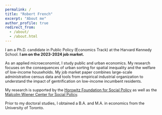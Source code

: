```yaml
---
permalink: /
title: "Robert French"
excerpt: "About me"
author_profile: true
redirect_from: 
  - /about/
  - /about.html
---
```


<span style ="font-size:.9em;"> I am a Ph.D. candidate in Public Policy (Economics Track) at the Harvard Kennedy School. **I am on the 2023-2024 job market.**  </span>   

<span style ="font-size:.9em;"> As an applied microeconomist, I study public and urban economics. My research focuses on the consequences of urban sorting for spatial inequality and the welfare of low-income households. My job market paper combines large-scale administrative census data and tools from empirical industrial organization to understand the impact of gentrification on low-income incumbent residents.  </span>   

<span style ="font-size:.9em;"> My research is supported by the [Horowitz Foundation for Social Policy](https://www.horowitz-foundation.org/) as well as the [Malcolm Wiener Center for Social Policy](https://www.hks.harvard.edu/centers/wiener).  </span>   

<span style ="font-size:.9em;"> Prior to my doctoral studies, I obtained a B.A. and M.A. in economics from the University of Toronto.  </span>   
